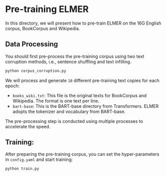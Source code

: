 # Pre-training ELMER

In this directory, we will present how to pre-train ELMER on the 16G English corpus, BookCorpus and Wikipedia.

## Data Processing

You should first pre-process the pre-training corpus using two text corruption methods, i.e., sentence shuffling and text infilling.

```python
python corpus_corruption.py
```

We will process and generate `10` different pre-training text copies for each epoch:

- `books_wiki.txt`: This file is the original texts for BookCorpus and Wikipedia. The format is one text per line.
- `bart-base`: This is the BART-base directory from Transformers. ELMER adopts the tokenizer and vocabulary from BART-base.

The pre-processing step is conducted using multiple processes to accelerate the speed.

## Training:

After preparing the pre-training corpus, you can set the hyper-parameters in `config.yaml` and start training:

```python
python train.py
```
